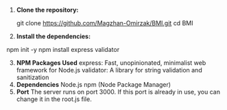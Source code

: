1. **Clone the repository:**

   git clone https://github.com/Magzhan-Omirzak/BMI.git
   cd BMI

2. **Install the dependencies:**
   
  npm init -y
  npm install express validator

3. **NPM Packages Used**
  express: Fast, unopinionated, minimalist web framework for Node.js
  validator: A library for string validation and sanitization
4. **Dependencies**
  Node.js
  npm (Node Package Manager)
5. **Port**
  The server runs on port 3000. If this port is already in use, you can change it in the root.js file.
